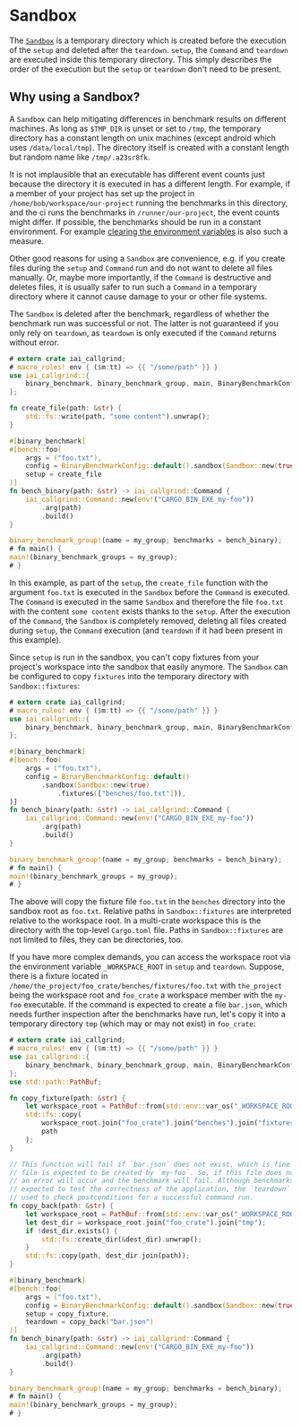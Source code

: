 # Sandbox

The
[`Sandbox`](https://docs.rs/iai-callgrind/0.15.1/iai_callgrind/struct.Sandbox.html)
is a temporary directory which is created before the execution of the `setup`
and deleted after the `teardown`. `setup`, the `Command` and `teardown` are
executed inside this temporary directory. This simply describes the order of the
execution but the `setup` or `teardown` don't need to be present.

## Why using a Sandbox?

A `Sandbox` can help mitigating differences in benchmark results on different
machines. As long as `$TMP_DIR` is unset or set to `/tmp`, the temporary
directory has a constant length on unix machines (except android
which uses `/data/local/tmp`). The directory itself is created with a constant
length but random name like `/tmp/.a23sr8fk`.

It is not implausible that an executable has different event counts just because
the directory it is executed in has a different length. For example, if a member
of your project has set up the project in `/home/bob/workspace/our-project`
running the benchmarks in this directory, and the ci runs the benchmarks in
`/runner/our-project`, the event counts might differ. If possible, the
benchmarks should be run in a constant environment. For example [clearing the
environment variables](../important.md) is also such a measure.

Other good reasons for using a `Sandbox` are convenience, e.g. if you create
files during the `setup` and `Command` run and do not want to delete all files
manually. Or, maybe more importantly, if the `Command` is destructive and
deletes files, it is usually safer to run such a `Command` in a temporary
directory where it cannot cause damage to your or other file systems.

The `Sandbox` is deleted after the benchmark, regardless of whether the
benchmark run was successful or not. The latter is not guaranteed if you only
rely on `teardown`, as `teardown` is only executed if the `Command` returns
without error.

```rust
# extern crate iai_callgrind;
# macro_rules! env { ($m:tt) => {{ "/some/path" }} }
use iai_callgrind::{
    binary_benchmark, binary_benchmark_group, main, BinaryBenchmarkConfig, Sandbox
};

fn create_file(path: &str) {
    std::fs::write(path, "some content").unwrap();
}

#[binary_benchmark]
#[bench::foo(
    args = ("foo.txt"),
    config = BinaryBenchmarkConfig::default().sandbox(Sandbox::new(true)),
    setup = create_file
)]
fn bench_binary(path: &str) -> iai_callgrind::Command {
    iai_callgrind::Command::new(env!("CARGO_BIN_EXE_my-foo"))
        .arg(path)
        .build()
}

binary_benchmark_group!(name = my_group; benchmarks = bench_binary);
# fn main() {
main!(binary_benchmark_groups = my_group);
# }
```

In this example, as part of the `setup`, the `create_file` function with the
argument `foo.txt` is executed in the `Sandbox` before the `Command` is
executed. The `Command` is executed in the same `Sandbox` and therefore the file
`foo.txt` with the content `some content` exists thanks to the `setup`. After
the execution of the `Command`, the `Sandbox` is completely removed, deleting
all files created during `setup`, the `Command` execution (and `teardown` if it
had been present in this example).

Since `setup` is run in the sandbox, you can't copy fixtures from your project's
workspace into the sandbox that easily anymore. The `Sandbox` can be configured
to copy `fixtures` into the temporary directory with `Sandbox::fixtures`:

```rust
# extern crate iai_callgrind;
# macro_rules! env { ($m:tt) => {{ "/some/path" }} }
use iai_callgrind::{
    binary_benchmark, binary_benchmark_group, main, BinaryBenchmarkConfig, Sandbox
};

#[binary_benchmark]
#[bench::foo(
    args = ("foo.txt"),
    config = BinaryBenchmarkConfig::default()
        .sandbox(Sandbox::new(true)
            .fixtures(["benches/foo.txt"])),
)]
fn bench_binary(path: &str) -> iai_callgrind::Command {
    iai_callgrind::Command::new(env!("CARGO_BIN_EXE_my-foo"))
        .arg(path)
        .build()
}

binary_benchmark_group!(name = my_group; benchmarks = bench_binary);
# fn main() {
main!(binary_benchmark_groups = my_group);
# }
```

The above will copy the fixture file `foo.txt` in the `benches` directory into
the sandbox root as `foo.txt`. Relative paths in `Sandbox::fixtures` are
interpreted relative to the workspace root. In a multi-crate workspace this is
the directory with the top-level `Cargo.toml` file. Paths in `Sandbox::fixtures`
are not limited to files, they can be directories, too.

If you have more complex demands, you can access the workspace root via the
environment variable `_WORKSPACE_ROOT` in `setup` and `teardown`. Suppose, there
is a fixture located in `/home/the_project/foo_crate/benches/fixtures/foo.txt`
with `the_project` being the workspace root and `foo_crate` a workspace member
with the `my-foo` executable. If the command is expected to create a file
`bar.json`, which needs further inspection after the benchmarks have run, let's
copy it into a temporary directory `tmp` (which may or may not exist) in
`foo_crate`:

```rust
# extern crate iai_callgrind;
# macro_rules! env { ($m:tt) => {{ "/some/path" }} }
use iai_callgrind::{
    binary_benchmark, binary_benchmark_group, main, BinaryBenchmarkConfig, Sandbox
};
use std::path::PathBuf;

fn copy_fixture(path: &str) {
    let workspace_root = PathBuf::from(std::env::var_os("_WORKSPACE_ROOT").unwrap());
    std::fs::copy(
        workspace_root.join("foo_crate").join("benches").join("fixtures").join(path),
        path
    );
}

// This function will fail if `bar.json` does not exist, which is fine as this
// file is expected to be created by `my-foo`. So, if this file does not exist,
// an error will occur and the benchmark will fail. Although benchmarks are not
// expected to test the correctness of the application, the `teardown` can be
// used to check postconditions for a successful command run.
fn copy_back(path: &str) {
    let workspace_root = PathBuf::from(std::env::var_os("_WORKSPACE_ROOT").unwrap());
    let dest_dir = workspace_root.join("foo_crate").join("tmp");
    if !dest_dir.exists() {
        std::fs::create_dir(&dest_dir).unwrap();
    }
    std::fs::copy(path, dest_dir.join(path));
}

#[binary_benchmark]
#[bench::foo(
    args = ("foo.txt"),
    config = BinaryBenchmarkConfig::default().sandbox(Sandbox::new(true)),
    setup = copy_fixture,
    teardown = copy_back("bar.json")
)]
fn bench_binary(path: &str) -> iai_callgrind::Command {
    iai_callgrind::Command::new(env!("CARGO_BIN_EXE_my-foo"))
        .arg(path)
        .build()
}

binary_benchmark_group!(name = my_group; benchmarks = bench_binary);
# fn main() {
main!(binary_benchmark_groups = my_group);
# }
```
